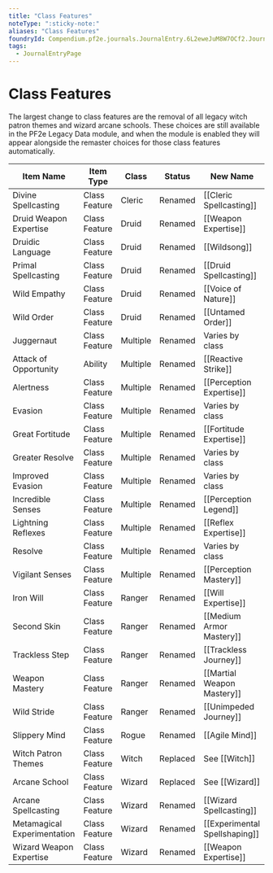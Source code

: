 ```yaml
---
title: "Class Features"
noteType: ":sticky-note:"
aliases: "Class Features"
foundryId: Compendium.pf2e.journals.JournalEntry.6L2eweJuM8W7OCf2.JournalEntryPage.GRjgmsZRxLYcK7Ko
tags:
  - JournalEntryPage
---
```


# Class Features
The largest change to class features are the removal of all legacy witch patron themes and wizard arcane schools. These choices are still available in the PF2e Legacy Data module, and when the module is enabled they will appear alongside the remaster choices for those class features automatically.

| Item Name | Item Type | Class | Status | New Name |
| --- | --- | --- | --- | --- |
| Divine Spellcasting | Class Feature | Cleric | Renamed | [[Cleric Spellcasting]] |
| Druid Weapon Expertise | Class Feature | Druid | Renamed | [[Weapon Expertise]] |
| Druidic Language | Class Feature | Druid | Renamed | [[Wildsong]] |
| Primal Spellcasting | Class Feature | Druid | Renamed | [[Druid Spellcasting]] |
| Wild Empathy | Class Feature | Druid | Renamed | [[Voice of Nature]] |
| Wild Order | Class Feature | Druid | Renamed | [[Untamed Order]] |
| Juggernaut | Class Feature | Multiple | Renamed | Varies by class |
| Attack of Opportunity | Ability | Multiple | Renamed | [[Reactive Strike]] |
| Alertness | Class Feature | Multiple | Renamed | [[Perception Expertise]] |
| Evasion | Class Feature | Multiple | Renamed | Varies by class |
| Great Fortitude | Class Feature | Multiple | Renamed | [[Fortitude Expertise]] |
| Greater Resolve | Class Feature | Multiple | Renamed | Varies by class |
| Improved Evasion | Class Feature | Multiple | Renamed | Varies by class |
| Incredible Senses | Class Feature | Multiple | Renamed | [[Perception Legend]] |
| Lightning Reflexes | Class Feature | Multiple | Renamed | [[Reflex Expertise]] |
| Resolve | Class Feature | Multiple | Renamed | Varies by class |
| Vigilant Senses | Class Feature | Multiple | Renamed | [[Perception Mastery]] |
| Iron Will | Class Feature | Ranger | Renamed | [[Will Expertise]] |
| Second Skin | Class Feature | Ranger | Renamed | [[Medium Armor Mastery]] |
| Trackless Step | Class Feature | Ranger | Renamed | [[Trackless Journey]] |
| Weapon Mastery | Class Feature | Ranger | Renamed | [[Martial Weapon Mastery]] |
| Wild Stride | Class Feature | Ranger | Renamed | [[Unimpeded Journey]] |
| Slippery Mind | Class Feature | Rogue | Renamed | [[Agile Mind]] |
| Witch Patron Themes | Class Feature | Witch | Replaced | See [[Witch]] |
| Arcane School | Class Feature | Wizard | Replaced | See [[Wizard]] |
| Arcane Spellcasting | Class Feature | Wizard | Renamed | [[Wizard Spellcasting]] |
| Metamagical Experimentation | Class Feature | Wizard | Renamed | [[Experimental Spellshaping]] |
| Wizard Weapon Expertise | Class Feature | Wizard | Renamed | [[Weapon Expertise]] |
